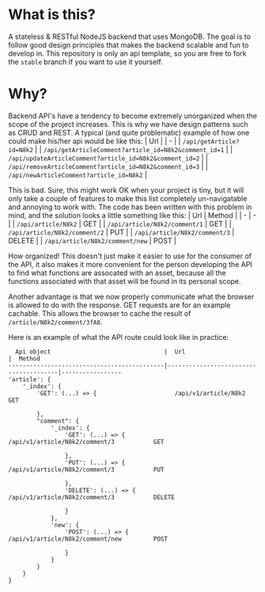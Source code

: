 # What is this?
A stateless & RESTful NodeJS backend that uses MongoDB. The goal is to follow good design principles that makes the backend scalable and fun to develop in. This repository is only an api template, so you are free to fork the ```stable``` branch if you want to use it yourself.
# Why?
Backend API's have a tendency to become extremely unorganized when the scope of the project increases. This is why we have design patterns such as CRUD and REST. A typical (and quite problematic) example of how one could make his/her api would be like this:
| Url |
| - |
| `/api/getArticle?id=N8k2` |
| `/api/getArticleComment?article_id=N8k2&comment_id=1` |
| `/api/updateArticleComment?article_id=N8k2&comment_id=2` |
| `/api/removeArticleComment?article_id=N8k2&comment_id=3` |
| `/api/newArticleComment?article_id=N8k2` |

This is bad. Sure, this might work OK when your project is tiny, but it will only take a couple of features to make this list completely un-navigatable and annoying to work with. The code has been written with this problem in mind, and the solution looks a little something like this:
| Url | Method |
| - | - |
| `/api/article/N8k2` | GET |
| `/api/article/N8k2/comment/1` | GET |
| `/api/article/N8k2/comment/2` | PUT | 
| `/api/article/N8k2/comment/3` | DELETE |
| `/api/article/N8k2/comment/new` | POST |

How organized! This doesn't just make it easier to use for the consumer of the API, it also makes it more convenient for the person developing the API to find what functions are assocated with an asset, because all the functions associated with that asset will be found in its personal scope.

Another advantage is that we now properly communicate what the browser is allowed to do with the response. GET requests are for an example cachable. This allows the browser to cache the result of `/article/N8k2/comment/3fA8`.

Here is an example of what the API route could look like in practice:
```
  Api object                                |  Url                                  |  Method
--------------------------------------------|---------------------------------------|-----------------
'article': {
    '_index': {
        'GET': (...) => {                      /api/v1/article/N8k2                     GET

        },
        "comment": {
            '_index': {
                'GET': (...) => {              /api/v1/article/N8k2/comment/3           GET

                },
                'PUT': (...) => {              /api/v1/article/N8k2/comment/3           PUT

                },
                'DELETE': (...) => {           /api/v1/article/N8k2/comment/3           DELETE

                }
            },
            'new': {
                'POST': (...) => {             /api/v1/article/N8k2/comment/new         POST

                }
            }
        }
    }
}
